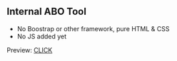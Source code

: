 ## Internal ABO Tool

- No Boostrap or other framework, pure HTML & CSS
- No JS added yet

Preview: [CLICK](https://evelyndotjs.github.io/qs-tool-v2/)
